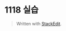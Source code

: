 # 1118 실습


 
> Written with [StackEdit](https://stackedit.io/).
<!--stackedit_data:
eyJoaXN0b3J5IjpbMTczMjQyOTgwM119
-->